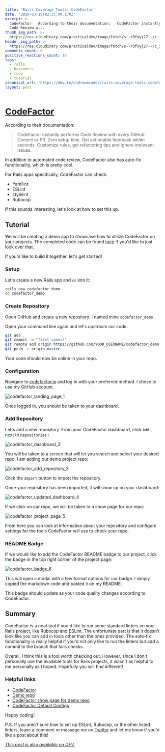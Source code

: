 ```yaml
---
title: 'Rails Coverage Tools: CodeFactor'
date: '2020-03-19T02:35:00.170Z'
excerpt: >-
  CodeFactor   According to their documentation:   CodeFactor instantly performs
  Code Review w...
thumb_img_path: >-
  https://res.cloudinary.com/practicaldev/image/fetch/s--r3fxyj27--/c_imagga_scale,f_auto,fl_progressive,h_420,q_auto,w_1000/https://dev-to-uploads.s3.amazonaws.com/i/p4417i8qwul797crls6p.jpg
header_img_path: >-
  https://res.cloudinary.com/practicaldev/image/fetch/s--r3fxyj27--/c_imagga_scale,f_auto,fl_progressive,h_420,q_auto,w_1000/https://dev-to-uploads.s3.amazonaws.com/i/p4417i8qwul797crls6p.jpg
comments_count: 0
positive_reactions_count: 10
tags:
  - rails
  - beginners
  - ruby
  - tutorial
canonical_url: 'https://dev.to/andrewmcodes/rails-coverage-tools-codefactor-3ee2'
layout: post
---
```

# [CodeFactor](https://codefactor.io)

According to their documentation:

> CodeFactor instantly performs Code Review with every GitHub Commit or PR. Zero setup time. Get actionable feedback within seconds. Customize rules, get refactoring tips and ignore irrelevant issues.

In addition to automated code review, CodeFactor also has auto-fix functionality, which is pretty cool.

For Rails apps specifically, CodeFactor can check:

- Yamllint
- ESLint
- stylelint
- Rubocop

If this sounds interesting, let's look at how to set this up.

## Tutorial

We will be creating a demo app to showcase how to utilize CodeFactor on your projects. The completed code can be found [here](https://github.com/andrewmcodes/codefactor_demo) if you'd like to just look over that.

If you'd like to build it together, let's get started!

### Setup

Let's create a new Rails app and
`cd`
 into it:


```bash
rails new codefactor_demo
cd codefactor_demo
```


### Create Repository

Open GitHub and create a new repository. I named mine
`codefactor_demo`
.

Open your command line again and let's upstream our code.


```bash
git add .
git commit -m "first commit"
git remote add origin https://github.com/YOUR_USERNAME/codefactor_demo.git
git push -u origin master
```


Your code should now be online in your repo.

### Configuration

Navigate to [codefactor.io](codefactor.io) and log in with your preferred method. I chose to use my GitHub account.

![codefactor_landing_page_1](https://dev-to-uploads.s3.amazonaws.com/i/kpmyaynxl27u2wj7m0c8.jpg)

Once logged in, you should be taken to your dashboard.

### Add Repository

Let's add a new repository. From your CodeFactor dashboard, click
`Add`
, next to
`Repositories`
:

![codefactor_dashboard_2](https://dev-to-uploads.s3.amazonaws.com/i/sjzxqhdmb7y02xask5n4.jpg)

You will be taken to a screen that will let you search and select your desired repo. I am adding our demo project repo:

![codefactor_add_repository_3](https://dev-to-uploads.s3.amazonaws.com/i/mco0bzqakhopqvknbtng.jpg)

Click the
`Import`
 button to import the repository.

Once your repository has been imported, it will show up on your dashboard:

![codefactor_updated_dashboard_4](https://dev-to-uploads.s3.amazonaws.com/i/qla2wc05dejze7zx0olp.jpg)

If we click on our repo, we will be taken to a show page for our repo:

![codefactor_project_page_5](https://dev-to-uploads.s3.amazonaws.com/i/4z3mam2v9268hv5jpgng.jpg)

From here you can look at information about your repository and configure settings for the tools CodeFactor will use to check your repo.

### README Badge

If we would like to add the CodeFactor README badge to our project, click the badge in the top right corner of the project page:

![codefactor_badge_6](https://dev-to-uploads.s3.amazonaws.com/i/1ucwzj36wn04cbj9ap0s.jpg)

This will open a modal with a few format options for our badge. I simply copied the markdown code and pasted it on my README.

This badge should update as your code quality changes according to CodeFactor.

## Summary

CodeFactor is a neat tool if you'd like to run some standard linters on your Rails project, like Rubocop and ESLint. The unfortunate part is that it doesn't look like you can add in tools other than the ones provided. The auto-fix functionality is really helpful if you'd not only like to run the linters but add a commit to the branch that fails checks.

Overall, I think this is a tool worth checking out. However, since I don't personally use the available tools for Rails projects, it wasn't as helpful to me personally as I hoped. Hopefully you will find different!

### Helpful links

- [CodeFactor](https://www.codefactor.io)
- [Demo repo](https://github.com/andrewmcodes/codefactor_demo)
- [CodeFactor show page for demo repo](https://www.codefactor.io/repository/github/andrewmcodes/codefactor_demo)
- [CodeFactor Default Configs](https://github.com/codefactor-io/default-configs)

Happy coding!

P.S. If you aren't sure how to set up ESLint, Rubocop, or the other listed linters, leave a comment or message me on [Twitter](https://twitter.com/andrewmcodes) and let me know if you'd like a post about this!

*[This post is also available on DEV.](https://dev.to/andrewmcodes/rails-coverage-tools-codefactor-3ee2)*
